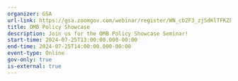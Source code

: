 ```yaml
---
organizer: GSA
url-link: https://gsa.zoomgov.com/webinar/register/WN_cb2F3_zjSdKlTFKZL6si3g?utm_medium=email&utm_source=govDelivery#/registration
title: OMB Policy Showcase
description: Join us for the OMB Policy Showcase Seminar!
start-time: 2024-07-25T13:00:00.000-00:00
end-time: 2024-07-25T14:00:00.000-00:00
event-type: Online
gov-only: true
is-external: true
---
```

